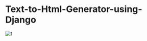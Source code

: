 # Text-to-Html-Generator-using-Django



![1](https://user-images.githubusercontent.com/46940879/122605235-165be300-d06f-11eb-9d87-26ede778278a.png)


